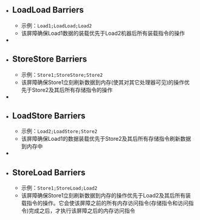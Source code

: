 - ## LoadLoad Barriers
	- 示例：`Load1;LoadLoad;Load2`
	- 该屏障确保Load1数据的装载优先于Load2机器后所有装载指令的操作
-
- ## StoreStore Barriers
	- 示例：`Store1;StoreStore;Store2`
	- 该屏障确保Store1立刻刷新数据到内存(使其对其它处理器可见)的操作优先于Store2及其后所有存储指令的操作
-
- ## LoadStore Barriers
	- 示例：`Load2;LoadStore;Store2`
	- 该屏障确保Load1的数据装载优先于Store2及其后所有存储指令刷新数据到内存中
-
- ## StoreLoad Barriers
	- 示例：`Store1;StoreLoad;Load2`
	- 该屏障确保Store1立刻刷新数据到内存的操作优先于Load2及其后所有装载指令的操作。它会使该屏障之前的所有内存访问指令(存储指令和访问指令)完成之后，才执行该屏障之后的内存访问指令